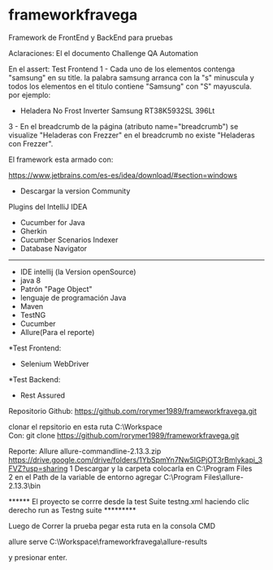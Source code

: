 # frameworkfravega
Framework de FrontEnd  y BackEnd para pruebas


Aclaraciones:
El el documento Challenge QA Automation

En el assert: Test Frontend
1 - Cada uno de los elementos contenga "samsung" en su title.
la palabra samsung arranca con la "s" minuscula y todos los elementos en 
el titulo contiene "Samsung" con "S" mayuscula. por ejemplo:
 * Heladera No Frost Inverter Samsung RT38K5932SL 396Lt

3 - En el breadcrumb de la página (atributo name="breadcrumb") se visualize "Heladeras con Frezzer"
 en el breadcrumb no existe "Heladeras con Frezzer".



El framework esta armado con:

https://www.jetbrains.com/es-es/idea/download/#section=windows
- Descargar la version Community

Plugins del IntelliJ IDEA 
- Cucumber for Java
- Gherkin
- Cucumber Scenarios Indexer
- Database Navigator
**************************************************************
- IDE intellij (la Version openSource)
- java 8
- Patrón "Page Object"
- lenguaje de programación Java 
- Maven
- TestNG
- Cucumber
- Allure(Para el reporte)

*Test Frontend:
- Selenium WebDriver

*Test Backend:
- Rest Assured


Repositorio Github: https://github.com/rorymer1989/frameworkfravega.git

clonar el repsitorio en esta ruta
C:\Workspace\
Con:
 git clone https://github.com/rorymer1989/frameworkfravega.git

Reporte: Allure
allure-commandline-2.13.3.zip
https://drive.google.com/drive/folders/1YbSpmYn7Nw5IGPjOT3rBmlykapi_3FVZ?usp=sharing
1 Descargar y la carpeta colocarla en C:\Program Files\
2 en el Path de la variable de entorno agregar C:\Program Files\allure-2.13.3\bin

****** El proyecto se corrre desde la  test Suite testng.xml haciendo clic derecho run as Testng suite *********

Luego de Correr la prueba pegar esta ruta en la consola CMD

allure serve C:\Workspace\frameworkfravega\allure-results

y presionar enter.
